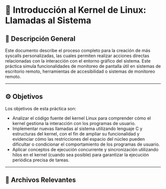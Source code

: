 # 📄 Introducción al Kernel de Linux: Llamadas al Sistema

## 🧾 Descripción General

Este documento describe el proceso completo para la creación de más syscalls personalizadas, las cuales permiten realizar acciones directas relacionadas con la interacción con el entorno gráfico del sistema. Este práctica simula funcionalidades de monitoreo de pantalla útil en sistemas de escritorio remoto, herramientas de accesibilidad o sistemas de monitoreo remoto.

---

## ⚙️ Objetivos

Los objetivos de esta práctica son:

- Analizar el código fuente del kernel Linux para comprender cómo el kernel gestiona la interacción con los programas de usuario.
- Implementar nuevas llamadas al sistema utilizando lenguaje C y estructuras del kernel, con el fin de ampliar su funcionalidad y evidenciar cómo las restricciones del espacio del núcleo pueden dificultar o condicionar el comportamiento de los programas de usuario.
- Aplicar conceptos de ejecución concurrente y sincronización utilizando hilos en el kernel (cuando sea posible) para garantizar la ejecución periódica precisa de tareas.

---

## 🧩 Archivos Relevantes

